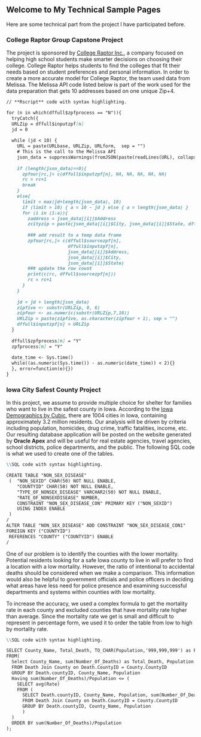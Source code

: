 ## Welcome to My Technical Sample Pages

Here are some technical part from the project I have participated before. 

### College Raptor Group Capstone Project 

The project is sponsored by [College Raptor Inc.](https://www.collegeraptor.com/), a company focused on helping high school students make smarter decisions on choosing their college. College Raptor helps students to find the colleges that fit their needs based on student preferences and personal information. In order to create a more accurate model for College Raptor, the team used data from Melissa. The Melissa API code listed below is part of the work used for the data preparation that gets 10 addresses based on one unique Zip+4.

```markdown
// **Rscript** code with syntax highlighting.

for (n in which(dffull$zpfprocess == "N")){
  tryCatch({
  URLZip = dffull$inputzpf[n]
  jd = 0
  
  while (jd < 10) {
    URL = paste(URLbase, URLZip, URLform,  sep = "")
    # This is the call to the Melissa API
    json_data = suppressWarnings(fromJSON(paste(readLines(URL), collapse="")))
    
    if (length(json_data)==0){
      zpfour[rc,]= c(dffull$inputzpf[n], NA, NA, NA, NA, NA)
      rc = rc+1
      break
    }
    else{
      limit = max(jd+length(json_data), 10)
      if (limit > 10) { a = 10 - jd } else { a = length(json_data) }
      for (i in (1:a)){
        zaddress = json_data[[i]]$Address
        zcityzip = paste(json_data[[i]]$City, json_data[[i]]$State, dffull$inputzpf[n], sep = ', ')
        
        ### add result to a temp data frame
        zpfour[rc,]= c(dffull$sourcezpf[n],
                       dffull$inputzpf[n],
                       json_data[[i]]$Address,
                       json_data[[i]]$City,
                       json_data[[i]]$State)
        ### update the row count
        print(c(rc, dffull$sourcezpf[n]))
        rc = rc+1
      }
    }
    
    jd = jd + length(json_data)
    zipfive <- substr(URLZip, 0, 6)
    zipfour <- as.numeric(substr(URLZip,7,10)) 
    URLZip = paste(zipfive, as.character(zipfour + 1), sep = "")
    dffull$inputzpf[n] = URLZip
  }
    
  dffull$zpfprocess[n] = "Y"
  zpfprocess[n] = "Y"
  
  date_time <- Sys.time()
  while((as.numeric(Sys.time()) - as.numeric(date_time)) < 2){} 
  }, error=function(e){})
}

```

### Iowa City Safest County Project ###

In this project, we assume to provide multiple choice for shelter for families who want to live in the safest county in Iowa.  According to the [Iowa Demographics by Cubic](https://www.iowa-demographics.com/cities_by_population), there are 1004 cities in Iowa, containing approximately 3.2 million residents. Our analysis will be driven by criteria including population, homicides, drug crime, traffic fatalities, income, etc. Our resulting database application will be posted on the website generated by **Oracle Apex** and will be useful for real estate agencies, travel agencies, school districts, police departments, and the public. The following SQL code is what we used to create one of the tables.

```markdown
\\SQL code with syntax highlighting.

CREATE TABLE "NON_SEX_DISEASE"
 (  "NON_SEXID" CHAR(50) NOT NULL ENABLE,
    "COUNTYID" CHAR(50) NOT NULL ENABLE,
    "TYPE_OF_NONSEX_DISEASE" VARCHAR2(50) NOT NULL ENABLE,
    "RATE_OF_NONSEXDISEASE" NUMBER,
    CONSTRAINT "NON_SEX_DISEASE_CON" PRIMARY KEY ("NON_SEXID")
    USING INDEX ENABLE
 )
/
ALTER TABLE "NON_SEX_DISEASE" ADD CONSTRAINT "NON_SEX_DISEASE_CON1"
FOREIGN KEY ("COUNTYID")
 REFERENCES "COUNTY" ("COUNTYID") ENABLE
/
```
One of our problem is to identify the counties with the lower mortality. Potential residents looking for a safe Iowa county to live in will prefer to find a location with a low mortality. However, the ratio of intentional to accidental deaths should be considered when we make a comparison. This information would also be helpful to government officials and police officers in deciding what areas have less need for police presence and examining successful departments and systems within counties with low mortality.

To increase the accuracy, we used a complex formula to get the mortality rate in each county and excluded counties that have mortality rate higher than average. Since the mortality rate we get is small and difficult to represent in percentage form, we used it to order the table from low to high by mortality rate.

```markdown
\\SQL code with syntax highlighting.

SELECT County_Name, Total_Death, TO_CHAR(Population,'999,999,999') as Population
FROM(
  Select County_Name, sum(Number_Of_Deaths) as Total_Death, Population
  FROM Death Join County on Death.CountyID = County.CountyID
  GROUP BY Death.countyID, County_Name, Population
  Having sum(Number_Of_Deaths)/Population <= (
    SELECT avg(Rate)
    FROM (
      SELECT Death.countyID, County_Name, Population, sum(Number_Of_Deaths)/Population as Rate
      FROM Death Join County on Death.CountyID = County.CountyID
      GROUP BY Death.countyID, County_Name, Population
      )
  )
  ORDER BY sum(Number_Of_Deaths)/Population
);


```
